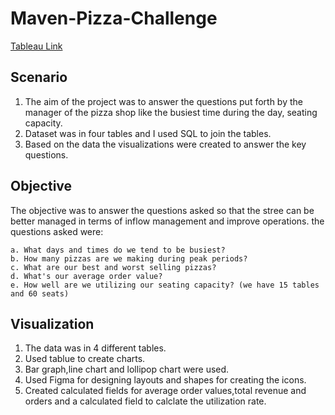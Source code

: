 # Maven-Pizza-Challenge

[Tableau Link](https://public.tableau.com/app/profile/akshay1426/viz/Pizza_16658574366440/Dashboard2?publish=yes)

## Scenario
1. The aim of the project was to answer the questions put forth by the manager of the pizza shop like the busiest time during the day, seating capacity.
2. Dataset was in four tables and I used SQL to join the tables.
3. Based on the data the visualizations were created to answer the key questions.

## Objective
The objective was to answer the questions asked so that the stree can be better managed in terms of inflow management and improve operations.
the questions asked were:

    a. What days and times do we tend to be busiest?
    b. How many pizzas are we making during peak periods?
    c. What are our best and worst selling pizzas?
    d. What's our average order value?
    e. How well are we utilizing our seating capacity? (we have 15 tables and 60 seats)


## Visualization
1. The data was in 4 different tables.
2. Used tablue to create charts.
3. Bar graph,line chart and lollipop chart were used.
4. Used Figma for designing layouts and shapes for creating the icons.
5. Created calculated fields for average order values,total revenue and orders and a calculated field to calclate the utilization rate.
